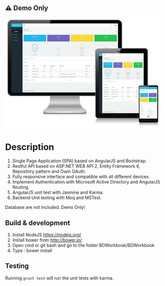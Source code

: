 
:warning: Demo Only
---
![](cover.png)

# Description

1. Single Page Application (SPA) based on AngularJS and Bootstrap.
2. Restful API based on ASP.NET WEB API 2, Entity Framework 6, Repository pattern and Owin OAuth.
3. Fully responsive interface and compatible with all different devices. 
4. Implement Authentication with Microsoft Active Directory and AngularJS Routing.
5. AngularJS unit test with Jasmine and Karma.
6. Backend Unit testing with Moq and MSTest.

Database are not included. Demo Only!

## Build & development

1.	Install NodeJS https://nodejs.org/
2.	Install bower from http://bower.io/
3.	Open cmd or git bash and go to the folder BDWorkbook/BDWorkbook
4.	Type : bower install

## Testing

Running `grunt test` will run the unit tests with karma.

